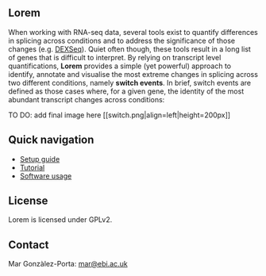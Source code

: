## Lorem
When working with RNA-seq data, several tools exist to quantify differences in splicing across conditions and to address the significance of those changes (e.g. [DEXSeq](http://www.bioconductor.org/packages/release/bioc/html/DEXSeq.html)). Quiet often though, these tools result in a long list of genes that is difficult to interpret. By relying on transcript level quantifications, **Lorem** provides a simple (yet powerful) approach to identify, annotate and visualise the most extreme changes in splicing across two different conditions, namely **switch events**. In brief, switch events are defined as those cases where, for a given gene, the identity of the most abundant transcript changes across conditions:

TO DO: add final image here
[[switch.png|align=left|height=200px]]

## Quick navigation
* [Setup guide](https://github.com/mgonzalezporta/lorem/wiki/Setup-guide)
* [Tutorial](https://github.com/mgonzalezporta/lorem/wiki/Tutorial)
* [Software usage](https://github.com/mgonzalezporta/lorem/wiki/Software-usage)

## License
Lorem is licensed under GPLv2.

## Contact
Mar Gonzàlez-Porta:
<mar@ebi.ac.uk>
